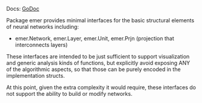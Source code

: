 Docs: [GoDoc](https://pkg.go.dev/github.com/emer/emergent/emer)

Package emer provides minimal interfaces for the basic structural elements of neural networks
including:
* emer.Network, emer.Layer, emer.Unit, emer.Prjn (projection that interconnects layers)

These interfaces are intended to be just sufficient to support visualization and generic
analysis kinds of functions, but explicitly avoid exposing ANY of the algorithmic aspects,
so that those can be purely encoded in the implementation structs.

At this point, given the extra complexity it would require, these interfaces do not support
the ability to build or modify networks.

